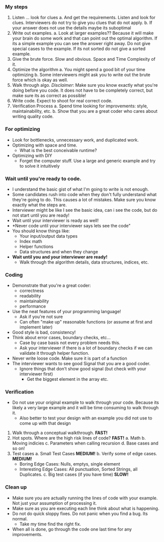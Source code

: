 ### My steps
1. Listen ... look for clues
  a. And get the requirements. Listen and look for clues. Interviewers do not try to give you clues that do not apply.
  b. If your answer does not use the details maybe its suboptimal
2. Write out examples.
  a. Look at larger examples?? Because it will make your brain do some work and that can point out the optimal algorithm. If its a simple example you can see the answer right away. Do not give special cases to the example. If its not sorted do not give a sorted example.
3. Give the brute force. Slow and obvious. Space and Time Complexity of it.
4. Optimize the algorithm
  a. You might spend a good bit of your time optimizing
  b. Some interviewers might ask you to write out the brute force which is okay as well.
5. Walk through algo. *Disclaimer*: Make sure you know exactly what you're doing before you code. It does not have to be completely correct, but make sure its as correct as possible!
6. Write code. Expect to shoot for real correct code.
7. Verification Process
  a. Spend time looking for improvements: style, maintainability, etc.
  b. Show that you are a great coder who cares about writing quality code.

### For optimizing
- Look for bottlenecks, unnecessary work, and duplicated work.
- Optimizing with space and time.
  - What is the best conceivable runtime?
- Optimizing with DIY
  - Forget the computer stuff. Use a large and generic example and try to solve it intuitively
### Wait until you're ready to code.
- I understand the basic gist of what I'm going to write is not enough.
- Some candidates rush into code when they don't fully understand what they're going to do. This causes a lot of mistakes. Make sure you know exactly what the steps are.
- Interviewer might be like I see the basic idea, can i see the code, but do not start until you are ready!
- Wait until your interviewer is ready as well!
- *Never code until your interviewer says lets see the code"
- You should know things like:
  - Your input/output data types
  - Index math
  - Helper functions
  - Data structures and when they change
- **Wait until you and your interviewer are ready!**
  - Walk through the algorithm details, data structures, indices, etc.
### Coding
- Demonstrate that you're a great coder:
  - correctness
  - readability
  - maintainability
  - performance
- Use the neat features of your programming language!
  - Ask if you're not sure
  - Can often "make up" reasonable functions (or assume at first and implement later)
- Good style is bad, consistency!
- Think about error cases, boundary checks, etc...
  - Case by case basis not every problem needs this.
  - Ask your interviewer if there is a lot of boundary checks if we can validate it through helper function.
- Never write loose code. Make sure it is part of a function
- The interviewer wants to see good Signal that you are a good coder.
  - Ignore things that don't show good signal (but check with your interviewer first)
    - Get the biggest element in the array etc.
### Verification
- Do not use your original example to walk through your code. Because its likely a very large example and it will be time consuming to walk through it.
  - Also better to test your design with an example you did not use to come up with that design
1. Walk through a conceptual walkthrough. **FAST!**
2. Hot spots. Where are the high risk lines of code? **FAST!**
   a. Math
   b. Moving indicies
   c. Parameters when calling recursion
   d. Base cases and so on!
3. Test cases
  a. Small Test Cases **MEDIUM!**
  b. Verify some of edge cases.  **MEDIUM!**
    - Boring Edge Cases: Nulls, emptys, single element
    - Interesting Edge Cases: All punctuation, Sorted Strings, all Duplicates.
  c. Big test cases (if you have time) **SLOW!**
### Clean up
- Make sure you are actually running the lines of code with your example. Not just your assumption of processing it.
- Make sure as you are executing each line think about what is happening.
- Do not do quick sloppy fixes. Do not panic when you find a bug. Its normal.
  - Take my time find the right fix.
- When all is done, go through the code one last time for any improvements.
